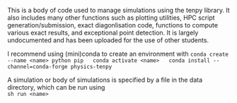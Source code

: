This is a body of code used to manage simulations using the tenpy library. It also includes many other functions such as plotting utilities, HPC script generation/submission, exact diagonlisation code, functions to compute various exact results, and exceptional point detection. It is largely undocumented and has been uploaded for the use of other students.

I recommend using (mini)conda to create an environment with
`conda create --name <name> python pip  
conda activate <name>  
conda install --channel=conda-forge physics-tenpy`

A simulation or body of simulations is specified by a file in the data directory, which can be run using  
`sh run <name>`
